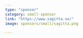 ```yaml
---
type: "sponsor"
category: small-sponsor
link: "https://www.sagitta.se/"
image: sponsors/small/sagitta.png

---
```

